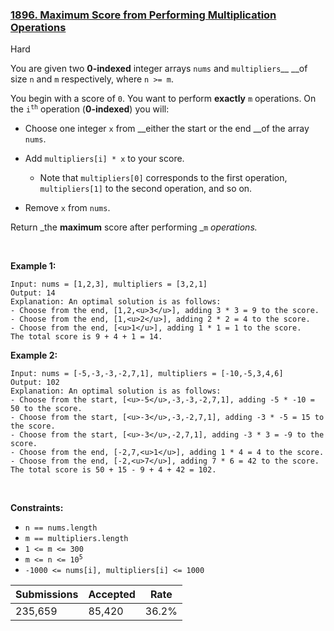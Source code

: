 ### [1896. Maximum Score from Performing Multiplication Operations](https://leetcode.com/problems/maximum-score-from-performing-multiplication-operations/)

Hard

You are given two __0-indexed__ integer arrays `` nums `` and `` multipliers ``__ __of size `` n `` and `` m `` respectively, where `` n >= m ``.

You begin with a score of `` 0 ``. You want to perform __exactly__ `` m `` operations. On the <code>i<sup>th</sup></code> operation (__0-indexed__) you will:

*   Choose one integer `` x `` from __either the start or the end __of the array `` nums ``.
*   Add `` multipliers[i] * x `` to your score. 
    
    *   Note that `` multipliers[0] `` corresponds to the first operation, `` multipliers[1] `` to the second operation, and so on.
    
    
    
*   Remove `` x `` from `` nums ``.

Return _the __maximum__ score after performing _`` m `` _operations._

 

<strong class="example">Example 1:</strong>

```
Input: nums = [1,2,3], multipliers = [3,2,1]
Output: 14
Explanation: An optimal solution is as follows:
- Choose from the end, [1,2,<u>3</u>], adding 3 * 3 = 9 to the score.
- Choose from the end, [1,<u>2</u>], adding 2 * 2 = 4 to the score.
- Choose from the end, [<u>1</u>], adding 1 * 1 = 1 to the score.
The total score is 9 + 4 + 1 = 14.
```

<strong class="example">Example 2:</strong>

```
Input: nums = [-5,-3,-3,-2,7,1], multipliers = [-10,-5,3,4,6]
Output: 102
Explanation: An optimal solution is as follows:
- Choose from the start, [<u>-5</u>,-3,-3,-2,7,1], adding -5 * -10 = 50 to the score.
- Choose from the start, [<u>-3</u>,-3,-2,7,1], adding -3 * -5 = 15 to the score.
- Choose from the start, [<u>-3</u>,-2,7,1], adding -3 * 3 = -9 to the score.
- Choose from the end, [-2,7,<u>1</u>], adding 1 * 4 = 4 to the score.
- Choose from the end, [-2,<u>7</u>], adding 7 * 6 = 42 to the score. 
The total score is 50 + 15 - 9 + 4 + 42 = 102.
```

 

__Constraints:__

*   `` n == nums.length ``
*   `` m == multipliers.length ``
*   `` 1 <= m <= 300 ``
*   <code>m <= n <= 10<sup>5</sup></code>``   ``
*   `` -1000 <= nums[i], multipliers[i] <= 1000 ``

| Submissions    | Accepted     | Rate   |
| -------------- | ------------ | ------ |
| 235,659 | 85,420 | 36.2% |